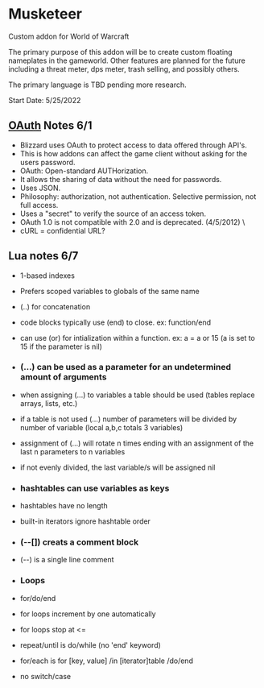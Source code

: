 # Musketeer
 Custom addon for World of Warcraft

The primary purpose of this addon will be to create custom floating nameplates in the gameworld. Other features are planned for the future including a threat meter, dps meter, trash selling, and possibly others.

The primary language is TBD pending more research.

Start Date: 5/25/2022


## [OAuth](https://www.varonis.com/blog/what-is-oauth) Notes 6/1
- Blizzard uses OAuth to protect access to data offered through API's. 
- This is how addons can affect the game client without asking for the users password.
- OAuth: Open-standard AUTHorization.
- It allows the sharing of data without the need for passwords.
- Uses JSON.
- Philosophy: authorization, not authentication. Selective permission, not full access.
- Uses a "secret" to verify the source of an access token.
- OAuth 1.0 is not compatible with 2.0 and is deprecated. (4/5/2012)
  \
- cURL = confidential URL?
  
  
## Lua notes 6/7
- 1-based indexes
- Prefers scoped variables to globals of the same name
- (..) for concatenation
- code blocks typically use (end) to close. ex: function/end
- can use (or) for intialization within a function. ex: a = a or 15 (a is set to 15 if the parameter is nil)
- ### (...) can be used as a parameter for an undetermined amount of arguments
- when assigning (...) to variables a table should be used (tables replace arrays, lists, etc.)
- if a table is not used (...) number of parameters will be divided by number of variable (local a,b,c totals 3 variables)
- assignment of (...) will rotate n times ending with an assignment of the last n parameters to n variables
- if not evenly divided, the last variable/s will be assigned nil
- ### hashtables can use variables as keys
- hashtables have no length
- built-in iterators ignore hashtable order
  
- ### (--[]) creats a comment block
- (--) is a single line comment
- ### Loops
- for/do/end
- for loops increment by one automatically
- for loops stop at <=
- repeat/until is do/while (no 'end' keyword)
- for/each is for [key, value] /in [iterator]table /do/end
- no switch/case
